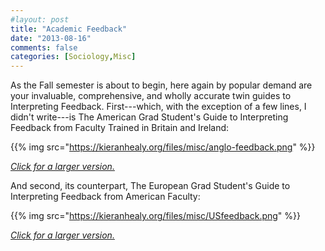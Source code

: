 ```yaml
---
#layout: post
title: "Academic Feedback"
date: "2013-08-16"
comments: false
categories: [Sociology,Misc]
---
```


As the Fall semester is about to begin, here again by popular demand are your invaluable, comprehensive, and wholly accurate twin guides to Interpreting Feedback. First---which, with the exception of a few lines, I didn't write---is The American Grad Student's Guide to Interpreting Feedback from Faculty Trained in Britain and Ireland:

{{% img src="https://kieranhealy.org/files/misc/anglo-feedback.png" %}}

[*Click for a larger version.*](https://kieranhealy.org/files/misc/anglo-feedback.png)

And second, its counterpart, The European Grad Student's Guide to Interpreting Feedback from American Faculty:

{{% img src="https://kieranhealy.org/files/misc/USfeedback.png" %}}

[*Click for a larger version.*](https://kieranhealy.org/files/misc/USfeedback.png)
